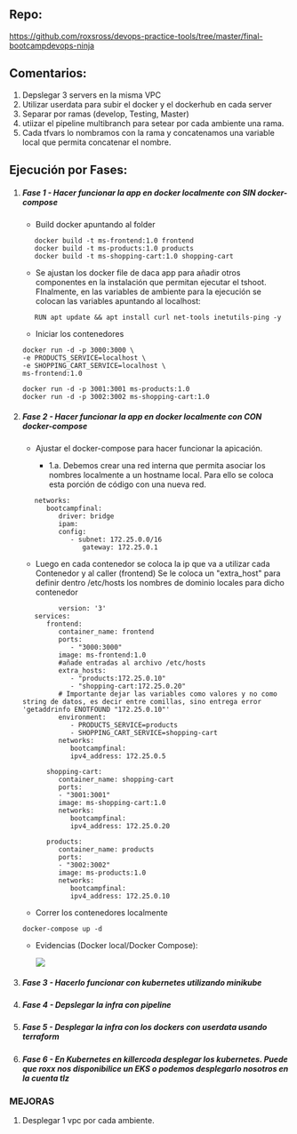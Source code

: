 ## Repo:

https://github.com/roxsross/devops-practice-tools/tree/master/final-bootcampdevops-ninja

## Comentarios:

1. Depslegar 3 servers en la misma VPC 
2. Utilizar userdata para subir el docker y el dockerhub en cada server
3. Separar por ramas (develop, Testing, Master) 
4. utiizar el pipeline multibranch para setear por cada ambiente una rama.
5. Cada tfvars lo nombramos con la rama y concatenamos una variable local que permita concatenar el nombre.
## Ejecución por Fases:

   1. ##### Fase 1 - Hacer funcionar la app en docker localmente con SIN docker-compose
      
      - Build docker apuntando al folder 
  
      ``` 
         docker build -t ms-frontend:1.0 frontend
         docker build -t ms-products:1.0 products
         docker build -t ms-shopping-cart:1.0 shopping-cart
      ```
      - Se ajustan los docker file de daca app para añadir otros componentes en la instalación que permitan ejecutar el tshoot. FInalmente, en las variables de ambiente para la ejecución se colocan las variables apuntando al localhost: 

      ```
         RUN apt update && apt install curl net-tools inetutils-ping -y

      ```
      - Iniciar los contenedores

      ```
      docker run -d -p 3000:3000 \
      -e PRODUCTS_SERVICE=localhost \
      -e SHOPPING_CART_SERVICE=localhost \
      ms-frontend:1.0

      docker run -d -p 3001:3001 ms-products:1.0
      docker run -d -p 3002:3002 ms-shopping-cart:1.0
      ```
   2. ##### Fase 2 - Hacer funcionar la app en docker localmente con CON docker-compose
      
      - Ajustar el docker-compose para hacer funcionar la apicación.
         
        - 1.a. Debemos crear una red interna que permita asociar los nombres localmente a un hostname local. Para ello se coloca esta porción de código con una nueva red.
      ```
         networks:
            bootcampfinal:
               driver: bridge
               ipam:
               config:
                  - subnet: 172.25.0.0/16
                     gateway: 172.25.0.1
      ```
        - Luego en cada contenedor se coloca la ip que va a utilizar cada Contenedor y al caller (frontend) Se le coloca un "extra_host" para definir dentro /etc/hosts los nombres de dominio locales para dicho contenedor

      ```
               version: '3'
         services:
            frontend:
               container_name: frontend
               ports:
                  - "3000:3000"
               image: ms-frontend:1.0
               #añade entradas al archivo /etc/hosts
               extra_hosts:
                  - "products:172.25.0.10"
                  - "shopping-cart:172.25.0.20"
               # Importante dejar las variables como valores y no como string de datos, es decir entre comillas, sino entrega error 'getaddrinfo ENOTFOUND "172.25.0.10"'
               environment:
                  - PRODUCTS_SERVICE=products
                  - SHOPPING_CART_SERVICE=shopping-cart
               networks:
                  bootcampfinal:
                  ipv4_address: 172.25.0.5

            shopping-cart:
               container_name: shopping-cart
               ports:
               - "3001:3001"
               image: ms-shopping-cart:1.0
               networks:
                  bootcampfinal:
                  ipv4_address: 172.25.0.20

            products:
               container_name: products
               ports:
               - "3002:3002"
               image: ms-products:1.0
               networks:
                  bootcampfinal:
                  ipv4_address: 172.25.0.10

         ```

        - Correr los contenedores localmente

         ```
         docker-compose up -d

         ```

        - Evidencias (Docker local/Docker Compose):

            ![](../docs/docs/docker-local.png)


   3. ##### Fase 3 - Hacerlo funcionar con kubernetes utilizando minikube
   4. ##### Fase 4 - Depslegar la infra con pipeline
   5. ##### Fase 5 - Desplegar la infra con los dockers con userdata usando terraform
   6. ##### Fase 6 -  En Kubernetes en killercoda desplegar los kubernetes. Puede que roxx nos disponibilice un EKS o podemos desplegarlo nosotros en la cuenta tlz 


### MEJORAS

1. Desplegar 1 vpc por cada ambiente.


